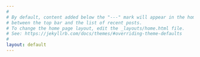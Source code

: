 ```yaml
---
#
# By default, content added below the "---" mark will appear in the home page
# between the top bar and the list of recent posts. 
# To change the home page layout, edit the _layouts/home.html file.
# See: https://jekyllrb.com/docs/themes/#overriding-theme-defaults
#
layout: default
---
```

